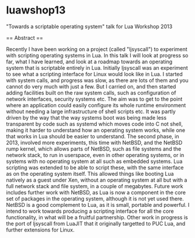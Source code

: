 luawshop13
==========

"Towards a scriptable operating system" talk for Lua Workshop 2013

== Abstract ==

Recently I have been working on a project (called "ljsyscall") to experiment with scripting operating systems in Lua. In this talk I will look at progress so far, what I have learned, and look at a roadmap towards an operating system that is scriptable entirely in Lua. Initially ljsyscall was an experiment to see what a scripting interface for Linux would look like in Lua. I started with system calls, and progress was slow, as there are lots of them and you cannot do very much with just a few. But I carried on, and then started adding facilities built on the raw system calls, such as configuration of network interfaces, security systems etc. The aim was to get to the point where an application could easily configure its whole runtime environment without needing a large infrastructure of shell scripts etc. It was partly driven by the way that the way systems boot was being made less transparent by code such as systemd which moves code into C not shell, making it harder to understand how an operating system works, while one that works in Lua should be easier to understand. The second phase, in 2013, involved more experiments, this time with NetBSD, and the NetBSD rump kernel, which allows parts of NetBSD, such as file systems and the network stack, to run in userspace, even in other operating systems, or in systems with no operating system at all such as embedded systems. Lua scripting was extended to be able to script these, with the same interface as on the operating system itself. This allowed things like booting Lua natively as a guest under Xen, without an operating system at all but with a full network stack and file system, in a couple of megabytes. Future work includes further work with NetBSD, as Lua is now a component in the core set of packages in the operating system, although it is not yet used there. NetBSD is a good complement to Lua, as it is small, portable and powerful. I intend to work towards producing a scripting interface for all the core functionality, in what will be a fruitful partnership. Other work in progress is the port of ljsyscall from LuaJIT that it originally targetted to PUC Lua, and further extensions for Linux.
